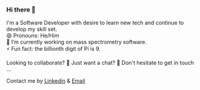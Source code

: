 ### Hi there 👋
  I'm a Software Developer with desire to learn new tech and continue to develop my skill set. \
  😄 Pronouns: He/Him \
  🔭 I’m currently working on mass spectrometry software. \
  ⚡ Fun fact: the billionth digit of Pi is 9.
  
  Looking to collaborate? 👯 Just want a chat? 💬 Don't hesitate to get in touch ...
  
   Contact me by [Linkedin](https://www.linkedin.com/in/matthew-taylor-rittech-ambcs-7a074b148/) & [Email](matthewtaylor98.mt@gmail.com)
